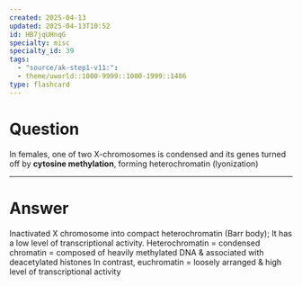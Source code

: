 ```yaml
---
created: 2025-04-13
updated: 2025-04-13T10:52
id: HB7jqUHnqG
specialty: misc
specialty_id: 39
tags:
  - "source/ak-step1-v11:": 
  - theme/uworld::1000-9999::1000-1999::1486
type: flashcard
---
```


# Question
In females, one of two X-chromosomes is condensed and its genes turned off by **cytosine methylation**, forming heterochromatin (lyonization)

---

# Answer
Inactivated X chromosome into compact heterochromatin (Barr body); It has a low level of transcriptional activity.   Heterochromatin = condensed chromatin = composed of heavily methylated DNA & associated with deacetylated histones   In contrast, euchromatin = loosely arranged & high level of transcriptional activity